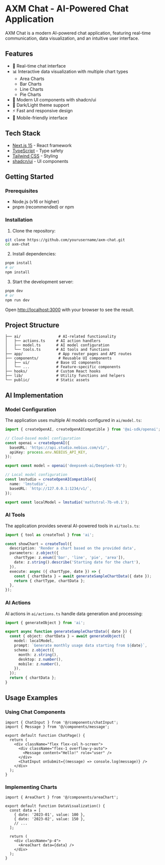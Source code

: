 # AXM Chat - AI-Powered Chat Application

AXM Chat is a modern AI-powered chat application, featuring real-time communication, data visualization, and an intuitive user interface.

## Features

- 💬 Real-time chat interface
- 📊 Interactive data visualization with multiple chart types
  - Area Charts
  - Bar Charts
  - Line Charts
  - Pie Charts
- 🎨 Modern UI components with shadcn/ui
- 🌙 Dark/Light theme support
- ⚡ Fast and responsive design
- 📱 Mobile-friendly interface

## Tech Stack

- [Next.js 15](https://nextjs.org/) - React framework
- [TypeScript](https://www.typescriptlang.org/) - Type safety
- [Tailwind CSS](https://tailwindcss.com/) - Styling
- [shadcn/ui](https://ui.shadcn.com/) - UI components

## Getting Started

### Prerequisites

- Node.js (v16 or higher)
- pnpm (recommended) or npm

### Installation

1. Clone the repository:

```bash
git clone https://github.com/yourusername/axm-chat.git
cd axm-chat
```

2. Install dependencies:

```bash
pnpm install
# or
npm install
```

3. Start the development server:

```bash
pnpm dev
# or
npm run dev
```

Open [http://localhost:3000](http://localhost:3000) with your browser to see the result.

## Project Structure

```
├── ai/                 # AI-related functionality
│   ├── actions.ts     # AI action handlers
│   ├── model.ts       # AI model configuration
│   └── tools.ts       # AI tools and functions
├── app/                # App router pages and API routes
├── components/         # Reusable UI components
│   ├── ui/            # Base UI components
│   └── ...            # Feature-specific components
├── hooks/             # Custom React hooks
├── lib/               # Utility functions and helpers
└── public/            # Static assets
```

## AI Implementation

### Model Configuration

The application uses multiple AI models configured in `ai/model.ts`:

```typescript
import { createOpenAI, createOpenAICompatible } from '@ai-sdk/openai';

// Cloud-based model configuration
const openai = createOpenAI({
  baseURL: 'https://api.studio.nebius.com/v1/',
  apiKey: process.env.NEBIUS_API_KEY,
});

export const model = openai('deepseek-ai/DeepSeek-V3');

// Local model configuration
const lmstudio = createOpenAICompatible({
  name: 'lmstudio',
  baseURL: `http://127.0.0.1:1234/v1/`,
});

export const localModel = lmstudio('mathstral-7b-v0.1');
```

### AI Tools

The application provides several AI-powered tools in `ai/tools.ts`:

```typescript
import { tool as createTool } from 'ai';

const showChart = createTool({
  description: 'Render a chart based on the provided data',
  parameters: z.object({
    chartType: z.enum(['bar', 'line', 'pie', 'area']),
    date: z.string().describe('Starting date for the chart'),
  }),
  execute: async ({ chartType, date }) => {
    const { chartData } = await generateSampleChartData({ date });
    return { chartType, chartData };
  },
});
```

### AI Actions

AI actions in `ai/actions.ts` handle data generation and processing:

```typescript
import { generateObject } from 'ai';

export async function generateSampleChartData({ date }) {
  const { object: chartData } = await generateObject({
    model: localModel,
    prompt: `Generate monthly usage data starting from ${date}`,
    schema: z.object({
      month: z.string(),
      desktop: z.number(),
      mobile: z.number(),
    }),
  });
  return { chartData };
}
```

## Usage Examples

### Using Chat Components

```tsx
import { ChatInput } from '@/components/chatInput';
import { Message } from '@/components/message';

export default function ChatPage() {
  return (
    <div className="flex flex-col h-screen">
      <div className="flex-1 overflow-y-auto">
        <Message content="Hello!" role="user" />
      </div>
      <ChatInput onSubmit={(message) => console.log(message)} />
    </div>
  );
}
```

### Implementing Charts

```tsx
import { AreaChart } from '@/components/areaChart';

export default function DataVisualization() {
  const data = [
    { date: '2023-01', value: 100 },
    { date: '2023-02', value: 150 },
    // ...
  ];

  return (
    <div className="p-4">
      <AreaChart data={data} />
    </div>
  );
}
```
